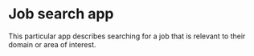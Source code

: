 # Job search app
This particular app describes searching for a job that is relevant to their domain or area of interest. 

